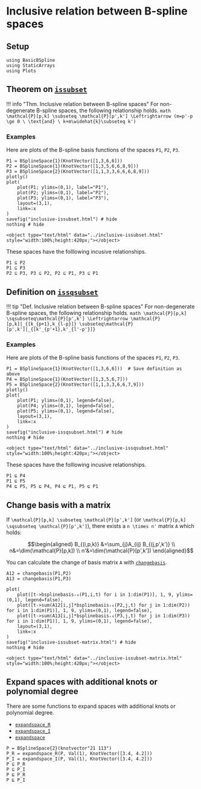 # Inclusive relation between B-spline spaces

## Setup

```@example math_inclusive
using BasicBSpline
using StaticArrays
using Plots
```

## Theorem on [`issubset`](@ref)

!!! info "Thm.  Inclusive relation between B-spline spaces"
    For non-degenerate B-spline spaces, the following relationship holds.
    ```math
    \mathcal{P}[p,k]
    \subseteq \mathcal{P}[p',k']
    \Leftrightarrow (m=p'-p \ge 0 \ \text{and} \ k+m\widehat{k}\subseteq k')
    ```

### Examples

Here are plots of the B-spline basis functions of the spaces `P1`, `P2`, `P3`.

```@example math_inclusive
P1 = BSplineSpace{1}(KnotVector([1,3,6,6]))
P2 = BSplineSpace{1}(KnotVector([1,3,5,6,6,8,9]))
P3 = BSplineSpace{2}(KnotVector([1,1,3,3,6,6,6,8,9]))
plotly()
plot(
    plot(P1; ylims=(0,1), label="P1"),
    plot(P2; ylims=(0,1), label="P2"),
    plot(P3; ylims=(0,1), label="P3"),
    layout=(3,1),
    link=:x
)
savefig("inclusive-issubset.html") # hide
nothing # hide
```

```@raw html
<object type="text/html" data="../inclusive-issubset.html" style="width:100%;height:420px;"></object>
```

These spaces have the folllowing incusive relationships.

```@repl math_inclusive
P1 ⊆ P2
P1 ⊆ P3
P2 ⊆ P3, P3 ⊆ P2, P2 ⊆ P1, P3 ⊆ P1
```

## Definition on [`issqsubset`](@ref)

!!! tip "Def.  Inclusive relation between B-spline spaces"
    For non-degenerate B-spline spaces, the following relationship holds.
    ```math
    \mathcal{P}[p,k]
    \sqsubseteq\mathcal{P}[p',k']
    \Leftrightarrow
    \mathcal{P}[p,k]|_{[k_{p+1},k_{l-p}]}
    \subseteq\mathcal{P}[p',k']|_{[k'_{p'+1},k'_{l'-p'}]}
    ```

### Examples

Here are plots of the B-spline basis functions of the spaces `P1`, `P2`, `P3`.

```@example math_inclusive
P1 = BSplineSpace{1}(KnotVector([1,3,6,6]))  # Save definition as above
P4 = BSplineSpace{1}(KnotVector([1,3,5,6,7]))
P5 = BSplineSpace{2}(KnotVector([1,1,3,3,6,6,7,9]))
plotly()
plot(
    plot(P1; ylims=(0,1), legend=false),
    plot(P4; ylims=(0,1), legend=false),
    plot(P5; ylims=(0,1), legend=false),
    layout=(3,1),
    link=:x
)
savefig("inclusive-issqsubset.html") # hide
nothing # hide
```

```@raw html
<object type="text/html" data="../inclusive-issqsubset.html" style="width:100%;height:420px;"></object>
```

These spaces have the folllowing incusive relationships.

```@repl math_inclusive
P1 ⊑ P4
P1 ⊑ P5
P4 ⊑ P5, P5 ⊑ P4, P4 ⊑ P1, P5 ⊑ P1
```

## Change basis with a matrix

If ``\mathcal{P}[p,k] \subseteq \mathcal{P}[p',k']`` (or ``\mathcal{P}[p,k] \sqsubseteq \mathcal{P}[p',k']``), there exists a ``n \times n'`` matrix ``A`` which holds:

```math
\begin{aligned}
B_{(i,p,k)}
&=\sum_{j}A_{ij} B_{(j,p',k')} \\
n&=\dim(\mathcal{P}[p,k]) \\
n'&=\dim(\mathcal{P}[p',k'])
\end{aligned}
```

You can calculate the change of basis matrix ``A`` with [`changebasis`](@ref).

```@repl math_inclusive
A12 = changebasis(P1,P2)
A13 = changebasis(P1,P3)
```

```@example math_inclusive
plot(
    plot([t->bsplinebasis₊₀(P1,i,t) for i in 1:dim(P1)], 1, 9, ylims=(0,1), legend=false),
    plot([t->sum(A12[i,j]*bsplinebasis₊₀(P2,j,t) for j in 1:dim(P2)) for i in 1:dim(P1)], 1, 9, ylims=(0,1), legend=false),
    plot([t->sum(A13[i,j]*bsplinebasis₊₀(P3,j,t) for j in 1:dim(P3)) for i in 1:dim(P1)], 1, 9, ylims=(0,1), legend=false),
    layout=(3,1),
    link=:x
)
savefig("inclusive-issubset-matrix.html") # hide
nothing # hide
```

```@raw html
<object type="text/html" data="../inclusive-issubset-matrix.html" style="width:100%;height:420px;"></object>
```

## Expand spaces with additional knots or polynomial degree

There are some functions to expand spaces with additional knots or polynomial degree.

* [`expandspace_R`](@ref)
* [`expandspace_I`](@ref)
* [`expandspace`](@ref)

```@repl math_inclusive
P = BSplineSpace{2}(knotvector"21 113")
P_R = expandspace_R(P, Val(1), KnotVector([3.4, 4.2]))
P_I = expandspace_I(P, Val(1), KnotVector([3.4, 4.2]))
P ⊆ P_R
P ⊆ P_I
P ⊑ P_R
P ⊑ P_I
```
